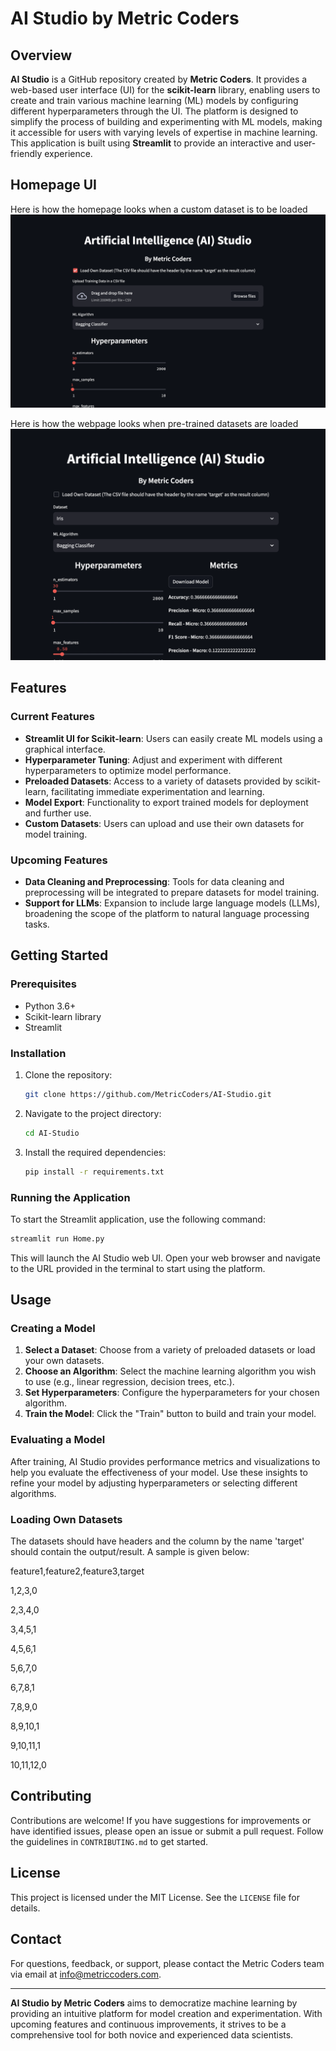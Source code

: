 # AI Studio by Metric Coders

## Overview
**AI Studio** is a GitHub repository created by **Metric Coders**. It provides a web-based user interface (UI) for the **scikit-learn** library, enabling users to create and train various machine learning (ML) models by configuring different hyperparameters through the UI. The platform is designed to simplify the process of building and experimenting with ML models, making it accessible for users with varying levels of expertise in machine learning. This application is built using **Streamlit** to provide an interactive and user-friendly experience.

## Homepage UI
Here is how the homepage looks when a custom dataset is to be loaded
![Homepage](readme_images/homepage.png)

Here is how the webpage looks when pre-trained datasets are loaded
![Pre-trained Datasets](readme_images/metrics.png)


## Features
### Current Features
- **Streamlit UI for Scikit-learn**: Users can easily create ML models using a graphical interface.
- **Hyperparameter Tuning**: Adjust and experiment with different hyperparameters to optimize model performance.
- **Preloaded Datasets**: Access to a variety of datasets provided by scikit-learn, facilitating immediate experimentation and learning.
- **Model Export**: Functionality to export trained models for deployment and further use.
- **Custom Datasets**: Users can upload and use their own datasets for model training.

### Upcoming Features
- **Data Cleaning and Preprocessing**: Tools for data cleaning and preprocessing will be integrated to prepare datasets for model training.
- **Support for LLMs**: Expansion to include large language models (LLMs), broadening the scope of the platform to natural language processing tasks.

## Getting Started
### Prerequisites
- Python 3.6+
- Scikit-learn library
- Streamlit

### Installation
1. Clone the repository:
    ```bash
    git clone https://github.com/MetricCoders/AI-Studio.git
    ```
2. Navigate to the project directory:
    ```bash
    cd AI-Studio
    ```
3. Install the required dependencies:
    ```bash
    pip install -r requirements.txt
    ```

### Running the Application
To start the Streamlit application, use the following command:
```bash
streamlit run Home.py
```
This will launch the AI Studio web UI. Open your web browser and navigate to the URL provided in the terminal to start using the platform.

## Usage
### Creating a Model
1. **Select a Dataset**: Choose from a variety of preloaded datasets or load your own datasets.
2. **Choose an Algorithm**: Select the machine learning algorithm you wish to use (e.g., linear regression, decision trees, etc.).
3. **Set Hyperparameters**: Configure the hyperparameters for your chosen algorithm.
4. **Train the Model**: Click the "Train" button to build and train your model.

### Evaluating a Model
After training, AI Studio provides performance metrics and visualizations to help you evaluate the effectiveness of your model. Use these insights to refine your model by adjusting hyperparameters or selecting different algorithms.

### Loading Own Datasets
The datasets should have headers and the column by the name 'target' should contain the output/result. A sample is given below:

feature1,feature2,feature3,target

1,2,3,0

2,3,4,0

3,4,5,1

4,5,6,1

5,6,7,0

6,7,8,1

7,8,9,0

8,9,10,1

9,10,11,1

10,11,12,0

## Contributing
Contributions are welcome! If you have suggestions for improvements or have identified issues, please open an issue or submit a pull request. Follow the guidelines in `CONTRIBUTING.md` to get started.

## License
This project is licensed under the MIT License. See the `LICENSE` file for details.

## Contact
For questions, feedback, or support, please contact the Metric Coders team via email at info@metriccoders.com.

---

**AI Studio by Metric Coders** aims to democratize machine learning by providing an intuitive platform for model creation and experimentation. With upcoming features and continuous improvements, it strives to be a comprehensive tool for both novice and experienced data scientists.
